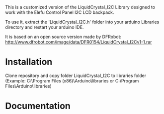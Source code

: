 This is a customized version of the LiquidCrystal_I2C Library designed to work with the Elefu Control Panel I2C LCD backpack.

To use it, extract the 'LiquidCrystal_I2C.h' folder into your arduino Libraries directory and restart your arduino IDE.

It is based on an open source version made by DFRobot: http://www.dfrobot.com/image/data/DFR0154/LiquidCrystal_I2Cv1-1.rar

Installation
=============
Clone repository and copy folder LiquidCrystal_I2C to libraries folder (Example: C:\Program Files (x86)\Arduino\libraries or C:\Program Files\Arduino\libraries)

Documentation
=============

